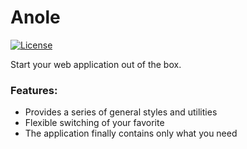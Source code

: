 # Anole
[![License](https://img.shields.io/apm/l/vim-mode.svg)](https://github.com/db1995/anole/blob/master/LICENSE)

Start your web application out of the box.
### Features:
* Provides a series of general styles and utilities
* Flexible switching of your favorite
* The application finally contains only what you need
